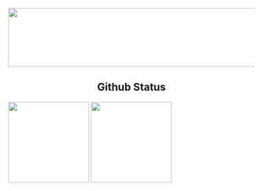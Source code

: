 <a href="https://github.com/devxb/gitanimals">
  <img src="https://render.gitanimals.org/lines/tranqui268" width="1000" height="120"/>
</a>

<h2 align="center"> Github Status </h2>
<p>
  <img src="https://github-readme-stats.vercel.app/api/top-langs/?username=tranqui268&layout=compact&theme=radical&langs_count=6" height="165">
  <img src="https://github-readme-stats.vercel.app/api?username=tranqui268&show_icons=true&theme=radical" height="165">
</p>
  

